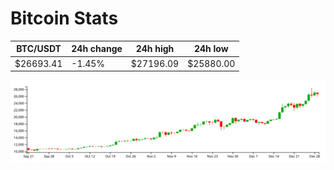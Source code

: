 # Bitcoin Stats

BTC/USDT|24h change|24h high|24h low|
|---|---|---|---|
|$26693.41|-1.45%|$27196.09|$25880.00|

<img src="./chart.svg">
